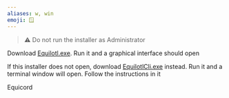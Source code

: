 ```yaml
---
aliases: w, win
emoji: 🪟
---
```


> ⚠️ Do not run the installer as Administrator

Download [Equilotl.exe](https://github.com/Equicord/Equilotl/releases/latest/download/Equilotl.exe). Run it and a graphical interface should open

If this installer does not open, download [EquilotlCli.exe](https://github.com/Equicord/Equilotl/releases/latest/download/EquilotlCli.exe) instead.
Run it and a terminal window will open. Follow the instructions in it

Equicord
